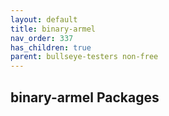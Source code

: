 ```yaml
---
layout: default
title: binary-armel
nav_order: 337
has_children: true
parent: bullseye-testers non-free
---
```


## binary-armel Packages
